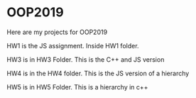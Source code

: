# OOP2019

Here are my projects for OOP2019

HW1 is the JS assignment. Inside HW1 folder.

HW3 is in HW3 Folder. This is the C++ and JS version

HW4 is in the HW4 folder. This is the JS version of a hierarchy

HW5 is in HW5 Folder. This is a hierarchy in c++
